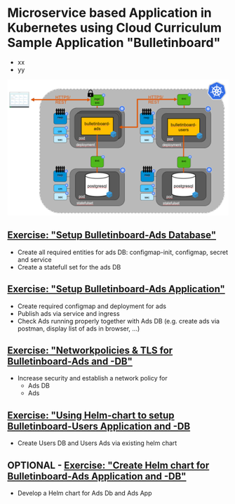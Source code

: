# Microservice based Application in Kubernetes using Cloud Curriculum Sample Application "Bulletinboard"
- xx
- yy

<img src="images/k8s-bulletinboard-target-picture-detail-3.png" width="800" />

## [Exercise: "Setup Bulletinboard-Ads Database"](/exercise_01_ads_db.md)
- Create all required entities for ads DB: configmap-init, configmap, secret and service
- Create a statefull set for the ads DB


## [Exercise: "Setup Bulletinboard-Ads Application"](/exercise_02_ads_app.md)
- Create required configmap and deployment for ads
- Publish ads via service and ingress
- Check Ads running properly together with Ads DB (e.g. create ads via postman, display list of ads in browser, ...)

## [Exercise: "Networkpolicies & TLS for Bulletinboard-Ads and -DB"](/exercise_05_ads_db_networkpolicy.md)
- Increase security and establish a network policy for
  - Ads DB
  - Ads

## [Exercise: "Using Helm-chart to setup Bulletinboard-Users Application and -DB](/exercise_08_users_app_and_db_by_helm.md)
- Create Users DB and Users Ads via existing helm chart


## OPTIONAL - [Exercise: "Create Helm chart for Bulletinboard-Ads Application and -DB"](/exercise_20_ads_helm_chart.md)
- Develop a Helm chart for Ads Db and Ads App


